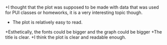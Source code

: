 


+I thought that the plot was supposed to be made with data that was used for PUI classes or homeworks, it is a very interesting topic though.
+ The plot is relatively easy to read.

+Esthetically, the fonts could be bigger and the graph could be bigger
+The title is clear. 
+I think the plot is clear and readable enough.